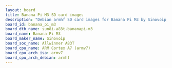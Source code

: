 ```yaml
---
layout: board
title: Banana Pi M3 SD card images
description: "Debian armhf SD card images for Banana Pi M3 by Sinovoip, SoC: Allwinner A83T, CPU ISA: armv7"
board_id: banana_pi_m3
board_dtb_name: sun8i-a83t-bananapi-m3
board_name: Banana Pi M3
board_maker_name: Sinovoip
board_soc_name: Allwinner A83T
board_cpu_name: ARM Cortex A7 (armv7)
board_cpu_arch_isa: armv7
board_cpu_arch_debian: armhf
---
```


